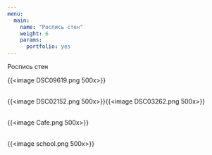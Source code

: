 ```yaml
---
menu:
  main:
    name: "Роспись стен"
    weight: 6
    params:
      portfolio: yes
---
```

Роспись стен

{{<image DSC09619.png 500x>}} <br><br>

{{<image DSC02152.png 500x>}}{{<image DSC03262.png 500x>}}<br><br>

{{<image Cafe.png 500x>}}<br><br>

{{<image school.png 500x>}}
